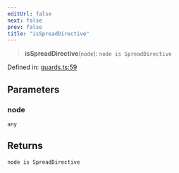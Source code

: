 ```yaml
---
editUrl: false
next: false
prev: false
title: "isSpreadDirective"
---
```


> **isSpreadDirective**(`node`): `node is SpreadDirective`

Defined in: [guards.ts:59](https://github.com/rcs-agents/rcs-lang/blob/3e6d0013c4b9c0c5d7cd39eb149fd10244b5ea0b/packages/ast/src/guards.ts#L59)

## Parameters

### node

`any`

## Returns

`node is SpreadDirective`
